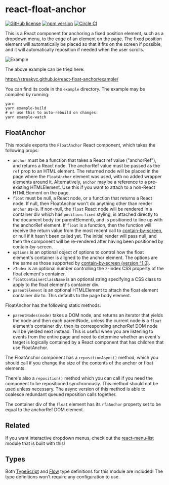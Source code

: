 # react-float-anchor

[![GitHub license](https://img.shields.io/badge/license-MIT-blue.svg)](https://github.com/StreakYC/react-float-anchor/blob/master/LICENSE.txt) [![npm version](https://badge.fury.io/js/react-float-anchor.svg)](https://badge.fury.io/js/react-float-anchor) [![Circle CI](https://circleci.com/gh/StreakYC/react-float-anchor.svg?style=shield)](https://circleci.com/gh/StreakYC/react-float-anchor)

This is a React component for anchoring a fixed position element, such as a
dropdown menu, to the edge of an element on the page. The fixed position
element will automatically be placed so that it fits on the screen if
possible, and it will automatically reposition if needed when the user scrolls.

![Example](https://streakyc.github.io/react-float-anchor/example.png)

The above example can be tried here:

https://streakyc.github.io/react-float-anchor/example/

You can find its code in the `example` directory. The example may be compiled
by running:

```
yarn
yarn example-build
# or use this to auto-rebuild on changes:
yarn example-watch
```

## FloatAnchor

This module exports the `FloatAnchor` React component, which takes the
following props:

* `anchor` must be a function that takes a React ref value ("anchorRef"), and
 returns a React node. The anchorRef value must be passed as the `ref` prop to
 an HTML element. The returned node will be placed in the page where the
 `FloatAnchor` element was used, with no added wrapper elements around it.
 Alternatively, `anchor` may be a reference to a pre-existing HTMLElement.
 Use this if you want to attach to a non-React HTMLElement on the page.
* `float` must be null, a React node, or a function that returns a React node.
 If null, then FloatAnchor won't do anything other than render `anchor` as-is.
 If non-null, the `float` React node will be rendered in a container div which
 has `position:fixed` styling, is attached directly to the document body (or
 parentElement), and is positioned to line up with the anchorRef element.
 If `float` is a function, then the function will receive the return value from
 the most recent call to [contain-by-screen](https://github.com/Macil/contain-by-screen),
 or null if it hasn't been called yet. The initial render will pass null, and
 then the component will be re-rendered after having been positioned by
 contain-by-screen.
* `options` is an optional object of options to control how the float element's
 container is aligned to the anchor element. The options are the same as those
 supported by [contain-by-screen (version ^1.0)](https://github.com/Macil/contain-by-screen#readme).
* `zIndex` is an optional number controlling the z-index CSS property of the
 float element's container.
* `floatContainerClassName` is an optional string specifying a CSS class to
 apply to the float element's container div.
* `parentElement` is an optional HTMLElement to attach the float element
 container div to. This defaults to the page body element.

FloatAnchor has the following static methods:

* `parentNodes(node)` takes a DOM node, and returns an iterator that yields the
 node and then each parentNode, unless the current node is a `float` element's
 container div, then its corresponding anchorRef DOM node will be yielded next
 instead. This is useful when you are listening to events from the entire page
 and need to determine whether an event's target is logically contained by a
 React component that has children that use FloatAnchor.

The FloatAnchor component has a `repositionAsync()` method, which you should
call if you change the size of the contents of the anchor or float elements.

There's also a `reposition()` method which you can call if you need the component
to be repositioned synchronously. This method should not be used unless necessary.
The async version of this method is able to coalesce redundant queued reposition
calls together.

The container div of the `float` element has its `rfaAnchor` property set to
be equal to the anchorRef DOM element.

## Related

If you want interactive dropdown menus, check out the
[react-menu-list](https://github.com/StreakYC/react-menu-list) module that
is built with this!

## Types

Both [TypeScript](https://www.typescriptlang.org/) and
[Flow](https://flowtype.org/) type definitions for this module are included!
The type definitions won't require any configuration to use.
